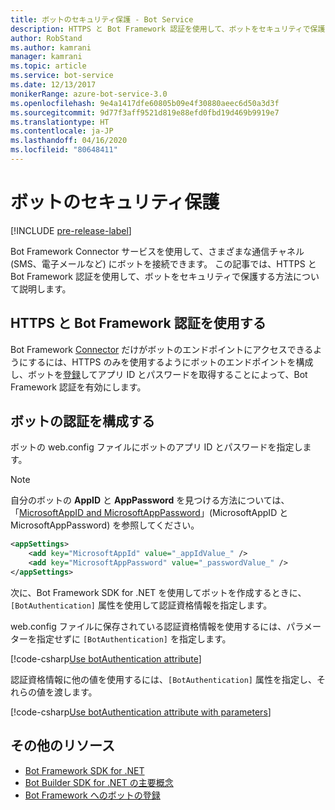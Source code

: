 ```yaml
---
title: ボットのセキュリティ保護 - Bot Service
description: HTTPS と Bot Framework 認証を使用して、ボットをセキュリティで保護する方法について説明します。
author: RobStand
ms.author: kamrani
manager: kamrani
ms.topic: article
ms.service: bot-service
ms.date: 12/13/2017
monikerRange: azure-bot-service-3.0
ms.openlocfilehash: 9e4a1417dfe60805b09e4f30880aeec6d50a3d3f
ms.sourcegitcommit: 9d77f3aff9521d819e88efd0fbd19d469b9919e7
ms.translationtype: HT
ms.contentlocale: ja-JP
ms.lasthandoff: 04/16/2020
ms.locfileid: "80648411"
---
```

# <a name="secure-your-bot"></a>ボットのセキュリティ保護

[!INCLUDE [pre-release-label](../includes/pre-release-label-v3.md)]

Bot Framework Connector サービスを使用して、さまざまな通信チャネル (SMS、電子メールなど) にボットを接続できます。 この記事では、HTTPS と Bot Framework 認証を使用して、ボットをセキュリティで保護する方法について説明します。

## <a name="use-https-and-bot-framework-authentication"></a>HTTPS と Bot Framework 認証を使用する

Bot Framework [Connector](bot-builder-dotnet-concepts.md#connector) だけがボットのエンドポイントにアクセスできるようにするには、HTTPS のみを使用するようにボットのエンドポイントを構成し、ボットを[登録](~/bot-service-quickstart-registration.md)してアプリ ID とパスワードを取得することによって、Bot Framework 認証を有効にします。 

## <a name="configure-authentication-for-your-bot"></a>ボットの認証を構成する

ボットの web.config ファイルにボットのアプリ ID とパスワードを指定します。 

> [!NOTE]
> 自分のボットの **AppID** と **AppPassword** を見つける方法については、「[MicrosoftAppID and MicrosoftAppPassword](~/bot-service-manage-overview.md#microsoftappid-and-microsoftapppassword)」(MicrosoftAppID と MicrosoftAppPassword) を参照してください。

```xml
<appSettings>
    <add key="MicrosoftAppId" value="_appIdValue_" />
    <add key="MicrosoftAppPassword" value="_passwordValue_" />
</appSettings>
```

次に、Bot Framework SDK for .NET を使用してボットを作成するときに、`[BotAuthentication]` 属性を使用して認証資格情報を指定します。 

web.config ファイルに保存されている認証資格情報を使用するには、パラメーターを指定せずに `[BotAuthentication]` を指定します。

[!code-csharp[Use botAuthentication attribute](../includes/code/dotnet-security.cs#attribute1)]

認証資格情報に他の値を使用するには、`[BotAuthentication]` 属性を指定し、それらの値を渡します。

[!code-csharp[Use botAuthentication attribute with parameters](../includes/code/dotnet-security.cs#attribute2)]

## <a name="additional-resources"></a>その他のリソース

- [Bot Framework SDK for .NET](bot-builder-dotnet-overview.md)
- [Bot Builder SDK for .NET の主要概念](bot-builder-dotnet-concepts.md)
- [Bot Framework へのボットの登録](~/bot-service-quickstart-registration.md)
